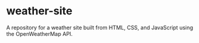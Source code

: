 # weather-site
A repository for a weather site built from HTML, CSS, and JavaScript using the OpenWeatherMap API.
